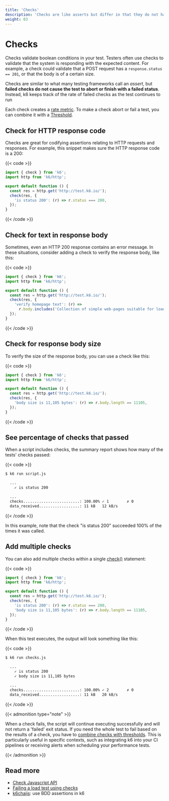 ```yaml
---
title: 'Checks'
description: 'Checks are like asserts but differ in that they do not halt the execution, instead, they just store the result of the check, pass or fail, and let the script execution continue.'
weight: 03
---
```


# Checks

Checks validate boolean conditions in your test.
Testers often use checks to validate that the system is responding with the expected content.
For example, a check could validate that a POST request has a `response.status == 201`, or that the body is of a certain size.

Checks are similar to what many testing frameworks call an _assert_, but **failed checks do not cause the test to abort or finish with a failed status**.
Instead, k6 keeps track of the rate of failed checks as the test continues to run

Each check creates a [rate metric](https://grafana.com/docs/k6/<K6_VERSION>/using-k6/metrics).
To make a check abort or fail a test, you can combine it with a [Threshold](https://grafana.com/docs/k6/<K6_VERSION>/using-k6/thresholds).

## Check for HTTP response code

Checks are great for codifying assertions relating to HTTP requests and responses.
For example, this snippet makes sure the HTTP response code is a 200:

{{< code >}}

```javascript
import { check } from 'k6';
import http from 'k6/http';

export default function () {
  const res = http.get('http://test.k6.io/');
  check(res, {
    'is status 200': (r) => r.status === 200,
  });
}
```

{{< /code >}}

## Check for text in response body

Sometimes, even an HTTP 200 response contains an error message.
In these situations, consider adding a check to verify the response body, like this:

{{< code >}}

```javascript
import { check } from 'k6';
import http from 'k6/http';

export default function () {
  const res = http.get('http://test.k6.io/');
  check(res, {
    'verify homepage text': (r) =>
      r.body.includes('Collection of simple web-pages suitable for load testing'),
  });
}
```

{{< /code >}}

## Check for response body size

To verify the size of the response body, you can use a check like this:

{{< code >}}

```javascript
import { check } from 'k6';
import http from 'k6/http';

export default function () {
  const res = http.get('http://test.k6.io/');
  check(res, {
    'body size is 11,105 bytes': (r) => r.body.length == 11105,
  });
}
```

{{< /code >}}

## See percentage of checks that passed

When a script includes checks, the summary report shows how many of the tests' checks passed:

{{< code >}}

```bash
$ k6 run script.js

  ...
    ✓ is status 200

  ...
  checks.........................: 100.00% ✓ 1        ✗ 0
  data_received..................: 11 kB   12 kB/s
```

{{< /code >}}

In this example, note that the check "is status 200" succeeded 100% of the times it was called.

## Add multiple checks

You can also add multiple checks within a single [check()](https://grafana.com/docs/k6/<K6_VERSION>/javascript-api/k6/check) statement:

{{< code >}}

```javascript
import { check } from 'k6';
import http from 'k6/http';

export default function () {
  const res = http.get('http://test.k6.io/');
  check(res, {
    'is status 200': (r) => r.status === 200,
    'body size is 11,105 bytes': (r) => r.body.length == 11105,
  });
}
```

{{< /code >}}

When this test executes, the output will look something like this:

{{< code >}}

```bash
$ k6 run checks.js

  ...
    ✓ is status 200
    ✓ body size is 11,105 bytes

  ...
  checks.........................: 100.00% ✓ 2        ✗ 0
  data_received..................: 11 kB   20 kB/s
```

{{< /code >}}

{{< admonition type="note" >}}

When a check fails, the script will continue executing successfully and will not return a 'failed' exit status.
If you need the whole test to fail based on the results of a check, you have to [combine checks with thresholds](https://grafana.com/docs/k6/<K6_VERSION>/using-k6/thresholds#fail-a-load-test-using-checks).
This is particularly useful in specific contexts, such as integrating k6 into your CI pipelines or receiving alerts when scheduling your performance tests.

{{< /admonition >}}

## Read more

- [Check Javascript API](https://grafana.com/docs/k6/<K6_VERSION>/javascript-api/k6/check)
- [Failing a load test using checks](https://grafana.com/docs/k6/<K6_VERSION>/using-k6/thresholds#fail-a-load-test-using-checks)
- [k6chaijs](https://grafana.com/docs/k6/<K6_VERSION>/javascript-api/jslib/k6chaijs): use BDD assertions in k6
